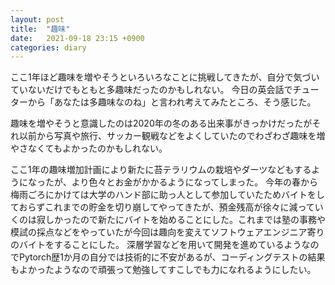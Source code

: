 ```yaml
---
layout: post
title:  "趣味"
date:   2021-09-18 23:15 +0900
categories: diary
---
```

ここ1年ほど趣味を増やそうといろいろなことに挑戦してきたが、自分で気づいていないだけでもともと多趣味だったのかもしれない。
今日の英会話でチューターから「あなたは多趣味なのね」と言われ考えてみたところ、そう感じた。

趣味を増やそうと意識したのは2020年の冬のある出来事がきっかけだったがそれ以前から写真や旅行、サッカー観戦などをよくしていたのでわざわざ趣味を増やさなくてもよかったのかもしれない。

ここ1年の趣味増加計画により新たに苔テラリウムの栽培やダーツなどもするようになったが、より色々とお金がかかるようになってしまった。
今年の春から梅雨ごろにかけては大学のハンド部に助っ人として参加していたためバイトをしておらずこれまでの貯金を切り崩してやってきたが、預金残高が徐々に減っていくのは寂しかったので新たにバイトを始めることにした。これまでは塾の事務や模試の採点などをやっていたが今回は趣向を変えてソフトウェアエンジニア寄りのバイトをすることにした。
深層学習などを用いて開発を進めているようなのでPytorch歴1か月の自分では技術的に不安があるが、コーディングテストの結果もよかったようなので頑張って勉強してすこしでも力になれるようにしたい。